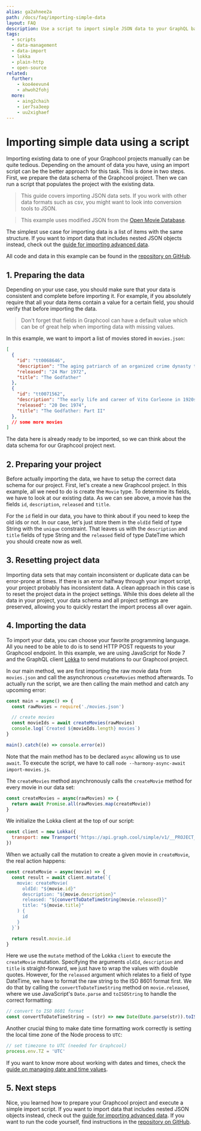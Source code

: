 ```yaml
---
alias: ga2ahnee2a
path: /docs/faq/importing-simple-data
layout: FAQ
description: Use a script to import simple JSON data to your GraphQL backend.
tags:
  - scripts
  - data-management
  - data-import
  - lokka
  - plain-http
  - open-source
related:
  further:
    - koo4eevun4
    - ahwoh2fohj
  more:
    - aing2chaih
    - ier7sa3eep
    - uu2xighaef
---
```


# Importing simple data using a script

Importing existing data to one of your Graphcool projects manually can be quite tedious. Depending on the amount of data you have, using an import script can be the better approach for this task. This is done in two steps. First, we prepare the data schema of the Graphcool project. Then we can run a script that populates the project with the existing data.

> This guide covers importing JSON data sets. If you work with other data formats such as csv, you might want to look into conversion tools to JSON.

> This example uses modified JSON from the [Open Movie Database](https://www.omdbapi.com/).

The simplest use case for importing data is a list of items with the same structure. If you want to import data that includes nested JSON objects instead, check out the [guide for importing advanced data](!alias-aing2chaih).

All code and data in this example can be found in the [repository on GitHub](https://github.com/graphcool-examples/node-import-movies-example/tree/master/simple).

## 1. Preparing the data

Depending on your use case, you should make sure that your data is consistent and complete before importing it. For example, if you absolutely require that all your data items contain a value for a certain field, you should verify that before importing the data.

> Don't forget that fields in Graphcool can have a default value which can be of great help when importing data with missing values.

In this example, we want to import a list of movies stored in `movies.json`:

```json
[
  {
    "id": "tt0068646",
    "description": "The aging patriarch of an organized crime dynasty transfers control of his clandestine empire to his reluctant son.",
    "released": "24 Mar 1972",
    "title": "The Godfather"
  },
  {
    "id": "tt0071562",
    "description": "The early life and career of Vito Corleone in 1920s New York is portrayed while his son, Michael, expands and tightens his grip on his crime syndicate stretching from Lake Tahoe, Nevada to pre-revolution 1958 Cuba.",
    "released": "20 Dec 1974",
    "title": "The Godfather: Part II"
  },
  // some more movies
]

```

The data here is already ready to be imported, so we can think about the data schema for our Graphcool project next.

## 2. Preparing your project

Before actually importing the data, we have to setup the correct data schema for our project. First, let's create a new Graphcool project. In this example, all we need to do is create the `Movie` type. To determine its fields, we have to look at our existing data. As we can see above, a movie has the fields `id`, `description`, `released` and `title`.

For the `id` field in our data, you have to think about if you need to keep the old ids or not. In our case, let's just store them in the `oldId` field of type String with the `unique` constraint. That leaves us with the `description` and `title` fields of type String and the `released` field of type DateTime which you should create now as well.

## 3. Resetting project data

Importing data sets that may contain inconsistent or duplicate data can be error-prone at times.
If there is an error halfway through your import script, your project probably has inconsistent data. A clean approach in this case is to reset the project data in the project settings. While this does delete all the data in your project, your data schema and all project settings are preserved, allowing you to quickly restart the import process all over again.

## 4. Importing the data

To import your data, you can choose your favorite programming language. All you need to be able to do is to send HTTP POST requests to your Graphcool endpoint. In this example, we are using JavaScript for Node 7 and the GraphQL client [Lokka](https://github.com/kadirahq/lokka) to send mutations to our Graphcool project.

In our main method, we are first importing the raw movie data from `movies.json` and call the asynchronous `createMovies` method afterwards.
To actually run the script, we are then calling the main method and catch any upcoming error:

```js
const main = async() => {
  const rawMovies = require('./movies.json')

  // create movies
  const movieIds = await createMovies(rawMovies)
  console.log(`Created ${movieIds.length} movies`)
}

main().catch((e) => console.error(e))
```

Note that the main method has to be declared `async` allowing us to use `await`. To execute the script, we have to call `node --harmony-async-await import-movies.js`.

The `createMovies` method asynchronously calls the `createMovie` method for every movie in our data set:

```js
const createMovies = async(rawMovies) => {
  return await Promise.all(rawMovies.map(createMovie))
}
```

We initialize the Lokka client at the top of our script:

```js
const client = new Lokka({
  transport: new Transport('https://api.graph.cool/simple/v1/__PROJECT_ID__')
})
```

When we actually call the mutation to create a given movie in `createMovie`, the real action happens:

```js
const createMovie = async(movie) => {
  const result = await client.mutate(`{
    movie: createMovie(
      oldId: "${movie.id}"
      description: "${movie.description}"
      released: "${convertToDateTimeString(movie.released)}"
      title: "${movie.title}"
    ) {
      id
    }
  }`)

  return result.movie.id
}
```

Here we use the `mutate` method of the Lokka `client` to execute the `createMovie` mutation. Specifying the arguments `oldId`, `description` and `title` is straight-forward, we just have to wrap the values with double quotes. However, for the `released` argument which relates to a field of type DateTime, we have to format the raw string to the ISO 8601 format first. We do that by calling the `convertToDateTimeString` method on `movie.released`, where we use JavaScript's `Date.parse` and `toISOString` to handle the correct formatting:

```js
// convert to ISO 8601 format
const convertToDateTimeString = (str) => new Date(Date.parse(str)).toISOString()
```

Another crucial thing to make date time formatting work correctly is setting the local time zone of the Node process to `UTC`:

```js
// set timezone to UTC (needed for Graphcool)
process.env.TZ = 'UTC'
```

If you want to know more about working with dates and times, check the [guide on managing date and time values](!alias-ier7sa3eep).

## 5. Next steps

Nice, you learned how to prepare your Graphcool project and execute a simple import script. If you want to import data that includes nested JSON objects instead, check out the [guide for importing advanced data](!alias-aing2chaih). If you want to run the code yourself, find instructions in the [repository on GitHub](https://github.com/graphcool-examples/node-import-movies-example/tree/master/simple).

